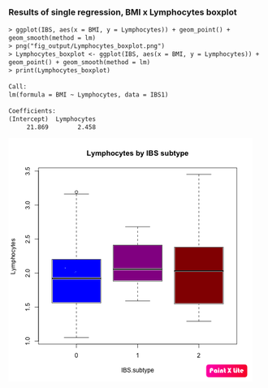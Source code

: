 ### Results of single regression, BMI x Lymphocytes boxplot
```
> ggplot(IBS, aes(x = BMI, y = Lymphocytes)) + geom_point() + geom_smooth(method = lm) 
> png("fig_output/Lymphocytes_boxplot.png")
> Lymphocytes_boxplot <- ggplot(IBS, aes(x = BMI, y = Lymphocytes)) + geom_point() + geom_smooth(method = lm) 
> print(Lymphocytes_boxplot)

Call:
lm(formula = BMI ~ Lymphocytes, data = IBS1)

Coefficients:
(Intercept)  Lymphocytes  
     21.869        2.458

```

![](/fig_output/Lymphocytes_boxplot.png)